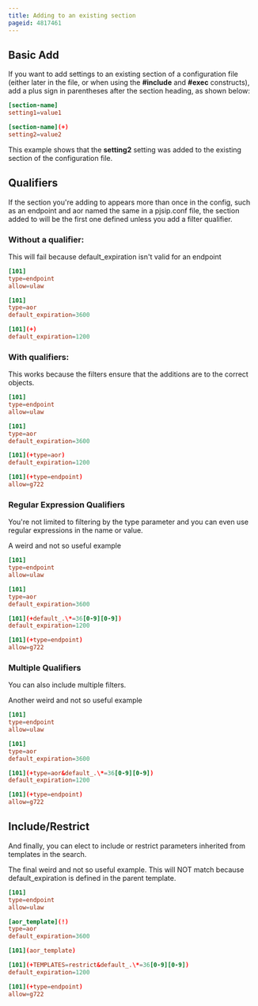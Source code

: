 ```yaml
---
title: Adding to an existing section
pageid: 4817461
---
```


## Basic Add

If you want to add settings to an existing section of a configuration file (either later in the file, or when using the **#include** and **#exec** constructs), add a plus sign in parentheses after the section heading, as shown below:

```conf linenums="1"
[section-name]
setting1=value1

[section-name](+)
setting2=value2

```

This example shows that the **setting2** setting was added to the existing section of the configuration file.

## Qualifiers

If the section you're adding to appears more than once in the config, such as an endpoint and aor named the same in a pjsip.conf file, the section added to will be the first one defined unless you add a filter qualifier.

### Without a qualifier:

This will fail because default_expiration isn't valid for an endpoint  

```conf linenums="1"
[101]
type=endpoint
allow=ulaw

[101]
type=aor
default_expiration=3600

[101](+)
default_expiration=1200

```

### With qualifiers:

This works because the filters ensure that the additions are to the correct objects.  

```conf linenums="1"
[101]
type=endpoint
allow=ulaw

[101]
type=aor
default_expiration=3600

[101](+type=aor)
default_expiration=1200

[101](+type=endpoint)
allow=g722

```

### Regular Expression Qualifiers

You're not limited to filtering by the type parameter and you can even use regular expressions in the name or value.

A weird and not so useful example  

```conf linenums="1"
[101]
type=endpoint
allow=ulaw

[101]
type=aor
default_expiration=3600

[101](+default_.\*=36[0-9][0-9])
default_expiration=1200

[101](+type=endpoint)
allow=g722

```

### Multiple Qualifiers

You can also include multiple filters.

Another weird and not so useful example  

```conf linenums="1"
[101]
type=endpoint
allow=ulaw

[101]
type=aor
default_expiration=3600

[101](+type=aor&default_.\*=36[0-9][0-9])
default_expiration=1200

[101](+type=endpoint)
allow=g722

```

## Include/Restrict

And finally, you can elect to include or restrict parameters inherited from templates in the search.

The final weird and not so useful example. This will NOT match because default_expiration is defined in the parent template.  

```conf linenums="1"
[101]
type=endpoint
allow=ulaw

[aor_template](!)
type=aor
default_expiration=3600

[101](aor_template)

[101](+TEMPLATES=restrict&default_.\*=36[0-9][0-9])
default_expiration=1200

[101](+type=endpoint)
allow=g722

```

